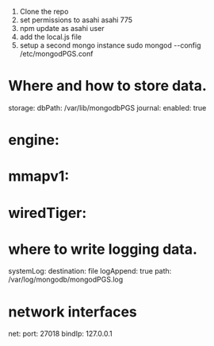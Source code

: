 1. Clone the repo
2. set permissions to asahi asahi 775
3. npm update as asahi user
4. add the local.js file
5. setup a second mongo instance
sudo mongod --config /etc/mongodPGS.conf
# Where and how to store data.
storage:
  dbPath: /var/lib/mongodbPGS
  journal:
    enabled: true
#  engine:
#  mmapv1:
#  wiredTiger:

# where to write logging data.
systemLog:
  destination: file
  logAppend: true
  path: /var/log/mongodb/mongodPGS.log

# network interfaces
net:
  port: 27018
  bindIp: 127.0.0.1
